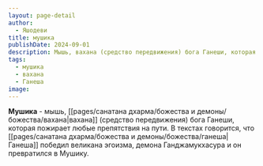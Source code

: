 ```yaml
---
layout: page-detail
author:
  - Яшодеви
title: мушика
publishDate: 2024-09-01
description: Мышь, вахана (средство передвижения) бога Ганеши, которая пожирает любые препятствия на пути. В текстах говорится, что Ганеша победил великана эгоизма, демона Ганджамукхасура и он превратился в Мушику.
tags:
  - мушика
  - вахана
  - Ганеша
image:
---
```

**Мушика** - мышь, [[pages/санатана дхарма/божества и демоны/божества/вахана|вахана]] (средство передвижения) бога Ганеши, которая пожирает любые препятствия на пути. В текстах говорится, что [[pages/санатана дхарма/божества и демоны/божества/ганеша|Ганеша]] победил великана эгоизма, демона Ганджамукхасура и он превратился в Мушику.

